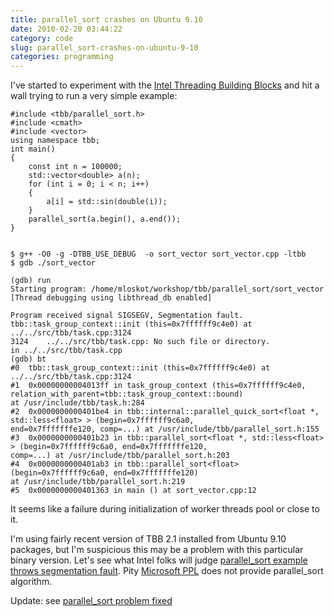 ```yaml
---
title: parallel_sort crashes on Ubuntu 9.10
date: 2010-02-20 03:44:22
category: code
slug: parallel_sort-crashes-on-ubuntu-9-10
categories: programming
---
```


I've started to experiment with the [Intel Threading Building Blocks](http://www.threadingbuildingblocks.org/) and hit a wall trying to run a very simple example:

    
```    
#include <tbb/parallel_sort.h>
#include <cmath>
#include <vector>
using namespace tbb;
int main()
{
    const int n = 100000;
    std::vector<double> a(n);
    for (int i = 0; i < n; i++)
    {
        a[i] = std::sin(double(i));
    }
    parallel_sort(a.begin(), a.end());
}


$ g++ -O0 -g -DTBB_USE_DEBUG  -o sort_vector sort_vector.cpp -ltbb
$ gdb ./sort_vector

(gdb) run
Starting program: /home/mloskot/workshop/tbb/parallel_sort/sort_vector
[Thread debugging using libthread_db enabled]

Program received signal SIGSEGV, Segmentation fault.
tbb::task_group_context::init (this=0x7ffffff9c4e0) at ../../src/tbb/task.cpp:3124
3124    ../../src/tbb/task.cpp: No such file or directory.
in ../../src/tbb/task.cpp
(gdb) bt
#0  tbb::task_group_context::init (this=0x7ffffff9c4e0) at ../../src/tbb/task.cpp:3124
#1  0x00000000004013ff in task_group_context (this=0x7ffffff9c4e0, relation_with_parent=tbb::task_group_context::bound)
at /usr/include/tbb/task.h:284
#2  0x0000000000401be4 in tbb::internal::parallel_quick_sort<float *, std::less<float> > (begin=0x7ffffff9c6a0,
end=0x7fffffffe120, comp=...) at /usr/include/tbb/parallel_sort.h:155
#3  0x0000000000401b23 in tbb::parallel_sort<float *, std::less<float> > (begin=0x7ffffff9c6a0, end=0x7fffffffe120,
comp=...) at /usr/include/tbb/parallel_sort.h:203
#4  0x0000000000401ab3 in tbb::parallel_sort<float> (begin=0x7ffffff9c6a0, end=0x7fffffffe120)
at /usr/include/tbb/parallel_sort.h:219
#5  0x0000000000401363 in main () at sort_vector.cpp:12
```


It seems like a failure during initialization of worker threads pool or close to it.


I'm using fairly recent version of TBB 2.1 installed from Ubuntu 9.10 packages, but I'm suspicious this may be a problem with this particular binary version. Let's see what Intel folks will judge [parallel_sort example throws segmentation fault](http://software.intel.com/en-us/forums/showthread.php?t=72130). Pity [Microsoft PPL](http://msdn.microsoft.com/en-us/library/dd492418(VS.100).aspx) does not provide parallel_sort algorithm.


Update: see [parallel_sort problem fixed](/?p=1899)
